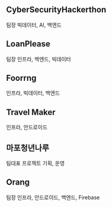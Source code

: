 ## CyberSecurityHackerthon
팀장
빅데이터, AI, 백엔드

## LoanPlease
팀장
인프라, 백엔드, 빅데이터 

## Foorrng
인프라, 빅데이터, 백엔드 

## Travel Maker
인프라, 안드로이드 

## 마포청년나루 
팀대표
프로젝트 기획, 운영

## Orang
팀장
인프라, 안드로이드, 백엔드, Firebase
